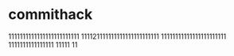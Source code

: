 # commithack
1111111111111111111111111
111121111111111111111111111
11111111111111111111111
1111111111111111
11111
11
